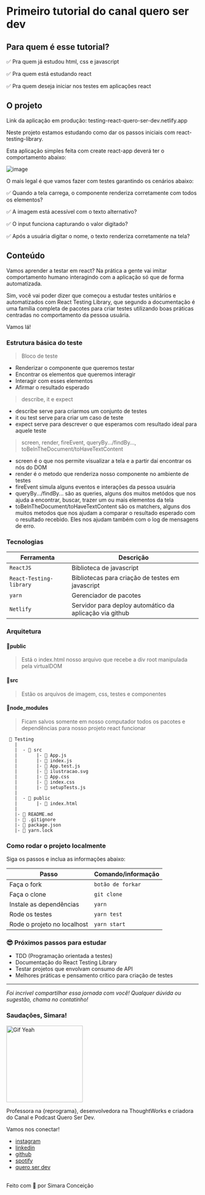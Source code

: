 # Primeiro tutorial do canal quero ser dev

## Para quem é esse tutorial?

✅ Pra quem já estudou html, css e javascript

✅ Pra quem está estudando react

✅ Pra quem deseja iniciar nos testes em aplicações react

## O projeto

Link da aplicação em produção: testing-react-quero-ser-dev.netlify.app

Neste projeto estamos estudando como dar os passos iniciais com react-testing-library.

Esta aplicação simples feita com create react-app deverá ter o comportamento abaixo:

![image](https://media.giphy.com/media/KMyt74nbfFpnTEIgLU/giphy.gif)

O mais legal é que vamos fazer com testes garantindo os cenários abaixo:

✅ Quando a tela carrega, o componente renderiza corretamente com todos os elementos?

✅ A imagem está acessível com o texto alternativo?

✅ O input funciona capturando o valor digitado?

✅ Após a usuária digitar o nome, o texto renderiza corretamente na tela?

## Conteúdo

Vamos aprender a testar em react? Na prática a gente vai imitar comportamento humano interagindo com a aplicação só que de forma automatizada.

Sim, você vai poder dizer que começou a estudar testes unitários e automatizados com React Testing Library, que segundo a documentação é uma família completa de pacotes para criar testes utilizando boas práticas centradas no comportamento da pessoa usuária.

Vamos lá!

### Estrutura básica do teste

> Bloco de teste

- Renderizar o componente que queremos testar
- Encontrar os elementos que queremos interagir
- Interagir com esses elementos
- Afirmar o resultado esperado

> describe, it e expect

- describe serve para criarmos um conjunto de testes
- it ou test serve para criar um caso de teste
- expect serve para descrever o que esperamos com resultado ideal para aquele teste

> screen, render, fireEvent, queryBy.../findBy..., toBeInTheDocument/toHaveTextContent

- screen é o que nos permite visualizar a tela e a partir daí encontrar os nós do DOM
- render é o metodo que renderiza nosso componente no ambiente de testes
- fireEvent simula alguns eventos e interações da pessoa usuária
- queryBy.../findBy... são as queries, alguns dos muitos metódos que nos ajuda a encontrar, buscar, trazer um ou mais elementos da tela
- toBeInTheDocument/toHaveTextContent são os matchers, alguns dos muitos metodos que nos ajudam a comparar o resultado esperado com o resultado recebido. Eles nos ajudam também com o log de mensagens de erro.

### Tecnologias

| Ferramenta              | Descrição                                               |
| ----------------------- | ------------------------------------------------------- |
| `ReactJS`               | Biblioteca de javascript                                |
| `React-Testing-library` | Bibliotecas para criação de testes em javascript        |
| `yarn`                  | Gerenciador de pacotes                                  |
| `Netlify`               | Servidor para deploy automático da aplicação via github |

### Arquitetura

#### 📂public

> Está o index.html nosso arquivo que recebe a div root manipulada pela virtualDOM

#### 📂src

> Estão os arquivos de imagem, css, testes e componentes

#### 📂node_modules

> Ficam salvos somente em nosso computador todos os pacotes e dependências para nosso projeto react funcionar

```
 📁 Testing
   |
   |  - 📁 src
   |       |- 📄 App.js
   |       |- 📄 index.js
   |       |- 📄 App.test.js
   |       |- 📄 ilustracao.svg
   |       |- 📄 App.css
   |       |- 📄 index.css
   |       |- 📄 setupTests.js
   |
   |  - 📁 public
   |       |- 📄 index.html
   |
   |- 📄 README.md
   |- 📄 .gitignore
   |- 📄 package.json
   |- 📄 yarn.lock

```

### Como rodar o projeto localmente

Siga os passos e inclua as informações abaixo:

| Passo                       | Comando/informação |
| --------------------------- | ------------------ |
| Faça o fork                 | `botão de forkar`  |
| Faça o clone                | `git clone`        |
| Instale as dependências     | `yarn`             |
| Rode os testes              | `yarn test`        |
| Rode o projeto no localhost | `yarn start`       |

### 😎 Próximos passos para estudar

- TDD (Programação orientada a testes)
- Documentação do React Testing Library
- Testar projetos que envolvam consumo de API
- Melhores práticas e pensamento crítico para criação de testes

---

_Foi incrível compartilhar essa jornada com você! Qualquer dúvida ou sugestão, chama no contatinho!_

### Saudações, Simara!

 <img src="https://media.giphy.com/media/efhcZv18NpQDyRsaYa/giphy.gif" alt="Gif Yeah" width="200">

Professora na {reprograma}, desenvolvedora na ThoughtWorks e criadora do Canal e Podcast Quero Ser Dev.

Vamos nos conectar!

- [instagram](https://www.instagram.com/simara_conceicao)
- [linkedin](https://www.linkedin.com/in/simaraconceicao/)
- [github](https://github.com/simaraconceicao)
- [spotify](https://open.spotify.com/show/59vCz4TY6tPHXW26qJknh3)
- [quero ser dev](https://queroserdev.com)

<br>
Feito com 💜 por Simara Conceição
